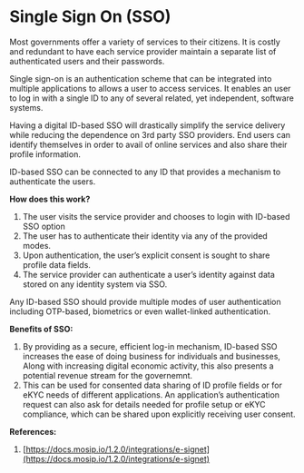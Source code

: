# Single Sign On (SSO)

Most governments offer a variety of services to their citizens. It is costly and redundant to have each service provider maintain a separate list of authenticated users and their passwords.

Single sign-on is an authentication scheme that can be integrated into multiple applications to allows a user to access services. It enables an user to log in with a single ID to any of several related, yet independent, software systems.

Having a digital ID-based SSO will drastically simplify the service delivery while reducing the dependence on 3rd party SSO providers. End users can identify themselves in order to avail of online services and also share their profile information.&#x20;

ID-based SSO can be connected to any ID that provides a mechanism to authenticate the users.&#x20;

**How does this work?**

1. The user visits the service provider and chooses to login with ID-based SSO option
2. The user has to authenticate their identity via any of the provided modes.
3. Upon authentication, the user’s explicit consent is sought to share profile data fields.&#x20;
4. The service provider can authenticate a user’s identity against data stored on any identity system via SSO.

Any ID-based SSO should provide multiple modes of user authentication including OTP-based, biometrics or even wallet-linked authentication.

**Benefits of SSO:**

1. By providing as a secure, efficient log-in mechanism, ID-based SSO increases the ease of doing business for individuals and businesses, Along with increasing digital economic activity, this also presents a potential revenue stream for the governemnt.&#x20;
2. This can be used for consented data sharing of ID profile fields or for eKYC needs of different applications. An application’s authentication request can also ask for details needed for profile setup or eKYC compliance, which can be shared upon explicitly receiving user consent.&#x20;

**References:**

1. [https://docs.mosip.io/1.2.0/integrations/e-signet](https://docs.mosip.io/1.2.0/integrations/e-signet)
